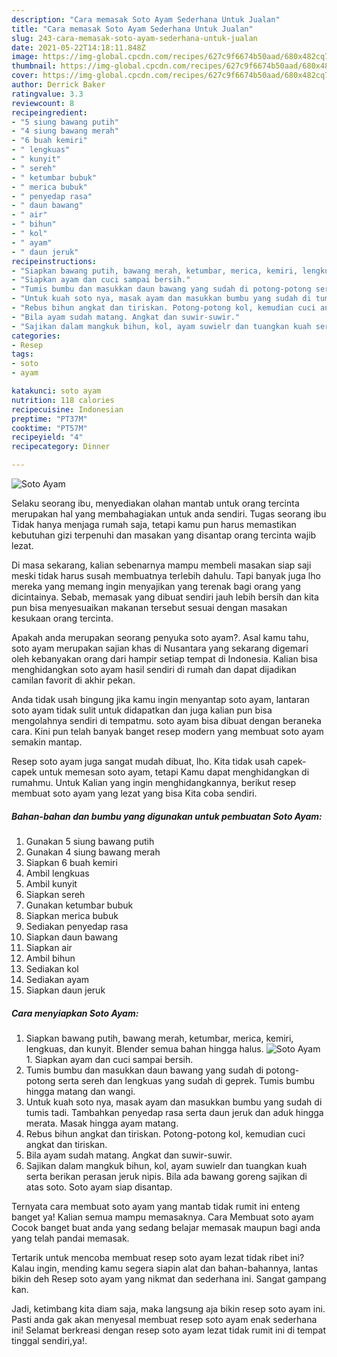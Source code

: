 ```yaml
---
description: "Cara memasak Soto Ayam Sederhana Untuk Jualan"
title: "Cara memasak Soto Ayam Sederhana Untuk Jualan"
slug: 243-cara-memasak-soto-ayam-sederhana-untuk-jualan
date: 2021-05-22T14:18:11.848Z
image: https://img-global.cpcdn.com/recipes/627c9f6674b50aad/680x482cq70/soto-ayam-foto-resep-utama.jpg
thumbnail: https://img-global.cpcdn.com/recipes/627c9f6674b50aad/680x482cq70/soto-ayam-foto-resep-utama.jpg
cover: https://img-global.cpcdn.com/recipes/627c9f6674b50aad/680x482cq70/soto-ayam-foto-resep-utama.jpg
author: Derrick Baker
ratingvalue: 3.3
reviewcount: 8
recipeingredient:
- "5 siung bawang putih"
- "4 siung bawang merah"
- "6 buah kemiri"
- " lengkuas"
- " kunyit"
- " sereh"
- " ketumbar bubuk"
- " merica bubuk"
- " penyedap rasa"
- " daun bawang"
- " air"
- " bihun"
- " kol"
- " ayam"
- " daun jeruk"
recipeinstructions:
- "Siapkan bawang putih, bawang merah, ketumbar, merica, kemiri, lengkuas, dan kunyit. Blender semua bahan hingga halus."
- "Siapkan ayam dan cuci sampai bersih."
- "Tumis bumbu dan masukkan daun bawang yang sudah di potong-potong serta sereh dan lengkuas yang sudah di geprek. Tumis bumbu hingga matang dan wangi."
- "Untuk kuah soto nya, masak ayam dan masukkan bumbu yang sudah di tumis tadi. Tambahkan penyedap rasa serta daun jeruk dan aduk hingga merata. Masak hingga ayam matang."
- "Rebus bihun angkat dan tiriskan. Potong-potong kol, kemudian cuci angkat dan tiriskan."
- "Bila ayam sudah matang. Angkat dan suwir-suwir."
- "Sajikan dalam mangkuk bihun, kol, ayam suwielr dan tuangkan kuah serta berikan perasan jeruk nipis. Bila ada bawang goreng sajikan di atas soto. Soto ayam siap disantap."
categories:
- Resep
tags:
- soto
- ayam

katakunci: soto ayam 
nutrition: 118 calories
recipecuisine: Indonesian
preptime: "PT37M"
cooktime: "PT57M"
recipeyield: "4"
recipecategory: Dinner

---
```



![Soto Ayam](https://img-global.cpcdn.com/recipes/627c9f6674b50aad/680x482cq70/soto-ayam-foto-resep-utama.jpg)

Selaku seorang ibu, menyediakan olahan mantab untuk orang tercinta merupakan hal yang membahagiakan untuk anda sendiri. Tugas seorang ibu Tidak hanya menjaga rumah saja, tetapi kamu pun harus memastikan kebutuhan gizi terpenuhi dan masakan yang disantap orang tercinta wajib lezat.

Di masa  sekarang, kalian sebenarnya mampu membeli masakan siap saji meski tidak harus susah membuatnya terlebih dahulu. Tapi banyak juga lho mereka yang memang ingin menyajikan yang terenak bagi orang yang dicintainya. Sebab, memasak yang dibuat sendiri jauh lebih bersih dan kita pun bisa menyesuaikan makanan tersebut sesuai dengan masakan kesukaan orang tercinta. 



Apakah anda merupakan seorang penyuka soto ayam?. Asal kamu tahu, soto ayam merupakan sajian khas di Nusantara yang sekarang digemari oleh kebanyakan orang dari hampir setiap tempat di Indonesia. Kalian bisa menghidangkan soto ayam hasil sendiri di rumah dan dapat dijadikan camilan favorit di akhir pekan.

Anda tidak usah bingung jika kamu ingin menyantap soto ayam, lantaran soto ayam tidak sulit untuk didapatkan dan juga kalian pun bisa mengolahnya sendiri di tempatmu. soto ayam bisa dibuat dengan beraneka cara. Kini pun telah banyak banget resep modern yang membuat soto ayam semakin mantap.

Resep soto ayam juga sangat mudah dibuat, lho. Kita tidak usah capek-capek untuk memesan soto ayam, tetapi Kamu dapat menghidangkan di rumahmu. Untuk Kalian yang ingin menghidangkannya, berikut resep membuat soto ayam yang lezat yang bisa Kita coba sendiri.

<!--inarticleads1-->

##### Bahan-bahan dan bumbu yang digunakan untuk pembuatan Soto Ayam:

1. Gunakan 5 siung bawang putih
1. Gunakan 4 siung bawang merah
1. Siapkan 6 buah kemiri
1. Ambil  lengkuas
1. Ambil  kunyit
1. Siapkan  sereh
1. Gunakan  ketumbar bubuk
1. Siapkan  merica bubuk
1. Sediakan  penyedap rasa
1. Siapkan  daun bawang
1. Siapkan  air
1. Ambil  bihun
1. Sediakan  kol
1. Sediakan  ayam
1. Siapkan  daun jeruk




<!--inarticleads2-->

##### Cara menyiapkan Soto Ayam:

1. Siapkan bawang putih, bawang merah, ketumbar, merica, kemiri, lengkuas, dan kunyit. Blender semua bahan hingga halus.
<img src="https://img-global.cpcdn.com/steps/e1e7d7f3c86e2377/160x128cq70/soto-ayam-langkah-memasak-1-foto.jpg" alt="Soto Ayam">1. Siapkan ayam dan cuci sampai bersih.
1. Tumis bumbu dan masukkan daun bawang yang sudah di potong-potong serta sereh dan lengkuas yang sudah di geprek. Tumis bumbu hingga matang dan wangi.
1. Untuk kuah soto nya, masak ayam dan masukkan bumbu yang sudah di tumis tadi. Tambahkan penyedap rasa serta daun jeruk dan aduk hingga merata. Masak hingga ayam matang.
1. Rebus bihun angkat dan tiriskan. Potong-potong kol, kemudian cuci angkat dan tiriskan.
1. Bila ayam sudah matang. Angkat dan suwir-suwir.
1. Sajikan dalam mangkuk bihun, kol, ayam suwielr dan tuangkan kuah serta berikan perasan jeruk nipis. Bila ada bawang goreng sajikan di atas soto. Soto ayam siap disantap.




Ternyata cara membuat soto ayam yang mantab tidak rumit ini enteng banget ya! Kalian semua mampu memasaknya. Cara Membuat soto ayam Cocok banget buat anda yang sedang belajar memasak maupun bagi anda yang telah pandai memasak.

Tertarik untuk mencoba membuat resep soto ayam lezat tidak ribet ini? Kalau ingin, mending kamu segera siapin alat dan bahan-bahannya, lantas bikin deh Resep soto ayam yang nikmat dan sederhana ini. Sangat gampang kan. 

Jadi, ketimbang kita diam saja, maka langsung aja bikin resep soto ayam ini. Pasti anda gak akan menyesal membuat resep soto ayam enak sederhana ini! Selamat berkreasi dengan resep soto ayam lezat tidak rumit ini di tempat tinggal sendiri,ya!.

